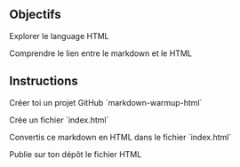 <!DOCTYPE html>

<html>
<head><link rel="stylesheet" type="text/css" href="style.css"></head>
<body>
<h2> Objectifs </h2>

<p> Explorer le language HTML </p>
<p> Comprendre le lien entre le markdown et le HTML </p>

<h2> Instructions </h2>

<p> Créer toi un projet GitHub `markdown-warmup-html` </p>
<p> Crée un fichier `index.html` </p>
<p> Convertis ce markdown en HTML dans le fichier `index.html` </p>
<p> Publie sur ton dépôt le fichier HTML </p>
</body>
</html>
